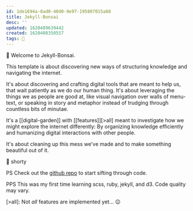 ```yaml
---
id: 1de1694a-8ad0-40d0-9e97-195807015a88
title: Jekyll-Bonsai
desc: ''
updated: 1620489639442
created: 1620408350557
tags: 🥭
---
```


🦊 Welcome to Jekyll-Bonsai.

This template is about discovering new ways of structuring knowledge and navigating the internet. 

It's about discovering and crafting digital tools that are meant to help us, that wait patiently as we do our human thing. It's about leveraging the things we as people are good at, like visual navigation over walls of menu-text, or speaking in story and metaphor instead of trudging through countless bits of minutae.

It's a [[digital-garden]] with [[features]][>all] meant to investigate how we might explore the internet differently: By organizing knowledge efficiently and humanizing digital interactions with other people.

It's about cleaning up this mess we've made and to make something beautiful out of it.

🌱 shorty

PS Check out the [github repo](https://github.com/short25h0r7/jekyll-bonsai) to start sifting through code.

PPS This was my first time learning scss, ruby, jekyll, and d3. Code quality may vary.


[>all]: Not _all_ features are implemented yet... 😉
